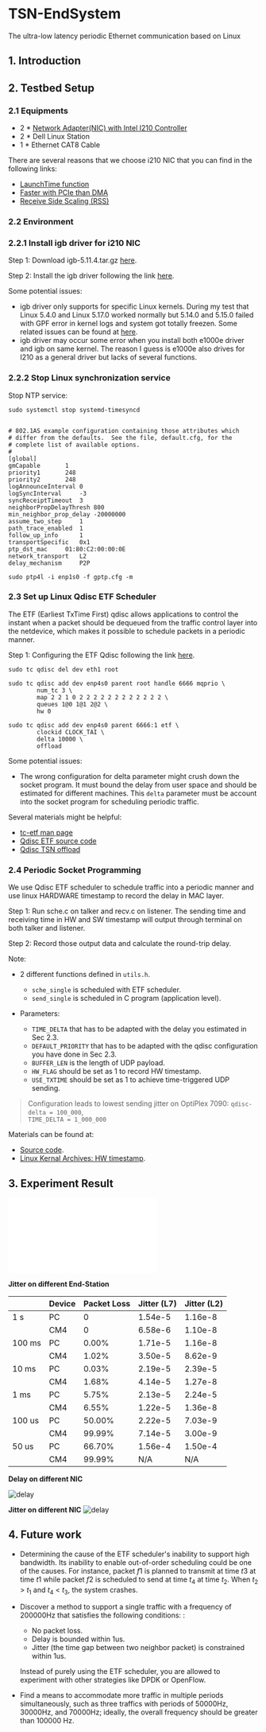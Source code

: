 # TSN-EndSystem
The ultra-low latency periodic Ethernet communication based on Linux

## 1. Introduction

## 2. Testbed Setup

### 2.1 Equipments

- 2 * [Network Adapter(NIC) with Intel I210 Controller](https://www.amazon.com/ipolex-Single-Port-Gigabit-Ethernet-Converged/dp/B0728289M7/ref=sr_1_4?crid=1RXZWJCF4YJG0&keywords=i210&qid=1663721874&sprefix=i210%2Caps%2C138&sr=8-4) 
- 2 * Dell Linux Station 
- 1 * Ethernet CAT8 Cable

There are several reasons that we choose i210 NIC that you can find in the following links:

- [LaunchTime function](https://en.wikipedia.org/wiki/Launch_Time)
- [Faster with PCIe than DMA](https://forums.evga.com/Intel-NICs-i219-and-i210-on-X299-Dark-m2820935.aspx)
- [Receive Side Scaling (RSS)](https://blog.kylemanna.com/hardware/intel-nic-igb-i211-vs-e1000e-i219/)

### 2.2 Environment

### 2.2.1 Install igb driver for i210 NIC

Step 1: Download igb-5.11.4.tar.gz [here](https://www.intel.com/content/www/us/en/download/14098/intel-network-adapter-driver-for-82575-6-82580-i350-and-i210-211-based-gigabit-network-connections-for-linux.html).

Step 2: Install the igb driver following the link [here](https://downloadmirror.intel.com/738737/readme.txt).

Some potential issues:

- igb driver only supports for specific Linux kernels. During my test that Linux 5.4.0 and Linux 5.17.0 worked normally but 5.14.0 and 5.15.0 failed with GPF error in kernel logs and system got totally freezen. Some related issues can be found at [here](https://bugs.archlinux.org/task/65113).
- igb driver may occur some error when you install both e1000e driver and igb on same kernel. The reason I guess is e1000e also drives for I210 as a general driver but lacks of several functions.

### 2.2.2 Stop Linux synchronization service

Stop NTP service:

```
sudo systemctl stop systemd-timesyncd
```

```

# 802.1AS example configuration containing those attributes which
# differ from the defaults.  See the file, default.cfg, for the
# complete list of available options.
#
[global]
gmCapable		1
priority1		248
priority2		248
logAnnounceInterval	0
logSyncInterval		-3
syncReceiptTimeout	3
neighborPropDelayThresh	800
min_neighbor_prop_delay	-20000000
assume_two_step		1
path_trace_enabled	1
follow_up_info		1
transportSpecific	0x1
ptp_dst_mac		01:80:C2:00:00:0E
network_transport	L2
delay_mechanism		P2P

```

```
sudo ptp4l -i enp1s0 -f gptp.cfg -m 
```

### 2.3 Set up Linux Qdisc ETF Scheduler

The ETF (Earliest TxTime First) qdisc allows applications to control the instant when a packet should be dequeued from the traffic control layer into the netdevice, which makes it possible to schedule packets in a periodic manner.

Step 1: Configuring the ETF Qdisc following the link [here](https://tsn.readthedocs.io/qdiscs.html#configuring-the-etf-qdisc).

```
sudo tc qdisc del dev eth1 root
```


```
sudo tc qdisc add dev enp4s0 parent root handle 6666 mqprio \
        num_tc 3 \
        map 2 2 1 0 2 2 2 2 2 2 2 2 2 2 2 2 \
        queues 1@0 1@1 2@2 \
        hw 0
```

```
sudo tc qdisc add dev enp4s0 parent 6666:1 etf \
        clockid CLOCK_TAI \
        delta 10000 \
        offload
```

Some potential issues:

- The wrong configuration for delta parameter might crush down the socket program. It must bound the delay from user space and should be estimated for different machines. This `delta` parameter must be account into the socket program for scheduling periodic traffic.

Several materials might be helpful:

- [tc-etf man page](https://man7.org/linux/man-pages/man8/tc-etf.8.html)
- [Qdisc ETF source code](https://lkml.org/lkml/2017/9/18/76)
- [Qdisc TSN offload]( https://github.com/xdp-project/xdp-project/blob/master/areas/tsn/code01_follow_qdisc_TSN_offload.org)

### 2.4 Periodic Socket Programming

We use Qdisc ETF scheduler to schedule traffic into a periodic manner and use linux HARDWARE timestamp to record the delay in MAC layer.

Step 1: Run sche.c on talker and recv.c on listener. The sending time and receiving time in HW and SW timestamp will output through terminal on both talker and listener.

Step 2: Record those output data and calculate the round-trip delay.

Note:

- 2 different functions defined in `utils.h`. 
  - `sche_single` is scheduled with ETF scheduler.
  - `send_single` is scheduled in C program (application level).

- Parameters:
  - `TIME_DELTA` that has to be adapted with the delay you estimated in Sec 2.3.
  - `DEFAULT_PRIORITY` that has to be adapted with the qdisc configuration you have done in Sec 2.3.
  - `BUFFER_LEN` is the length of UDP payload.
  - `HW_FLAG` should be set as 1 to record HW timestamp.
  - `USE_TXTIME` should be set as 1 to achieve time-triggered UDP sending.

> Configuration leads to lowest sending jitter on OptiPlex 7090: `qdisc-delta = 100_000`, \
`TIME_DELTA = 1_000_000`

Materials can be found at:

- [Source code](https://github.com/ChuanyuXue/TSN-EndSystem/tree/main/src).
- [Linux Kernal Archives: HW timestamp](https://www.kernel.org/doc/Documentation/networking/timestamping.txt).

## 3. Experiment Result

![1hz](test/cm4/1hz_jitter.pdf)

**Jitter on different End-Station**

|        | Device | Packet Loss | Jitter (L7) | Jitter (L2) |
| ------ | ------ | ----------- | ----------- | ----------- |
| 1 s    | PC     | 0           | 1.54e-5     | 1.16e-8     |
|        | CM4    | 0           | 6.58e-6     | 1.10e-8     |
| 100 ms | PC     | 0.00%       | 1.71e-5     | 1.16e-8     |
|        | CM4    | 1.02%       | 3.50e-5     | 8.62e-9     |
| 10 ms  | PC     | 0.03%       | 2.19e-5     | 2.39e-5     |
|        | CM4    | 1.68%       | 4.14e-5     | 1.27e-8     |
| 1 ms   | PC     | 5.75%       | 2.13e-5     | 2.24e-5     |
|        | CM4    | 6.55%       | 1.22e-5     | 1.36e-8     |
| 100 us | PC     | 50.00%      | 2.22e-5     | 7.03e-9     |
|        | CM4    | 99.99%      | 7.14e-5     | 3.00e-9     |
| 50 us  | PC     | 66.70%      | 1.56e-4     | 1.50e-4     |
|        | CM4    | 99.99%      | N/A         | N/A         |

**Delay on different NIC**

![delay](test/tsn_multihop/06_compare_delay.png)

**Jitter on different NIC**
![delay](test/tsn_multihop/06_compare_jitter.png)

## 4. Future work
- Determining the cause of the ETF scheduler's inability to support high bandwidth. Its inability to enable out-of-order scheduling could be one of the causes. For instance, packet $f 1$ is planned to transmit at time $t 3$ at time $t 1$ while packet $f 2$ is scheduled to send at time $t_4$ at time $t_2$. When $t_2$ > $t_1$ and $t_4$ < $t_3$, the system crashes.

- Discover a method to support a single traffic with a frequency of 200000Hz that satisfies the following conditions: :
  - No packet loss.
  - Delay is bounded within 1us.
  - Jitter (the time gap between two neighbor packet) is constrained within 1us.
  
  Instead of purely using the ETF scheduler, you are allowed to experiment with other strategies like DPDK or OpenFlow.

- Find a means to accommodate more traffic in multiple periods simultaneously, such as three traffics with periods of 50000Hz, 30000Hz, and 70000Hz; ideally, the overall frequency should be greater than 100000 Hz.



